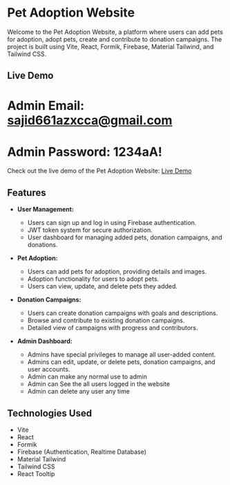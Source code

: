 # Pet Adoption Website

Welcome to the Pet Adoption Website, a platform where users can add pets for adoption, adopt pets, create and contribute to donation campaigns. The project is built using Vite, React, Formik, Firebase, Material Tailwind, and Tailwind CSS.

## Live Demo

# Admin Email: sajid661azxcca@gmail.com
# Admin Password: 1234aA!

Check out the live demo of the Pet Adoption Website: [Live Demo](https://pet-adaption-11a4b.web.app)

## Features

- **User Management:**
  - Users can sign up and log in using Firebase authentication.
  - JWT token system for secure authorization.
  - User dashboard for managing added pets, donation campaigns, and donations.

- **Pet Adoption:**
  - Users can add pets for adoption, providing details and images.
  - Adoption functionality for users to adopt pets.
  - Users can view, update, and delete pets they added.

- **Donation Campaigns:**
  - Users can create donation campaigns with goals and descriptions.
  - Browse and contribute to existing donation campaigns.
  - Detailed view of campaigns with progress and contributors.

- **Admin Dashboard:**
  - Admins have special privileges to manage all user-added content.
  - Admins can edit, update, or delete pets, donation campaigns, and user accounts.
  - Admin can make any normal use to admin
  - Admin can See the all users logged in the website
  - Admin can delete any user any time

## Technologies Used

- Vite
- React
- Formik
- Firebase (Authentication, Realtime Database)
- Material Tailwind
- Tailwind CSS
- React Tooltip


